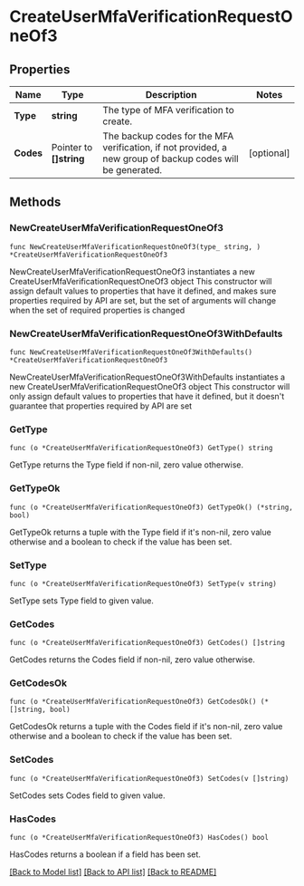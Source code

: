 # CreateUserMfaVerificationRequestOneOf3

## Properties

Name | Type | Description | Notes
------------ | ------------- | ------------- | -------------
**Type** | **string** | The type of MFA verification to create. | 
**Codes** | Pointer to **[]string** | The backup codes for the MFA verification, if not provided, a new group of backup codes will be generated. | [optional] 

## Methods

### NewCreateUserMfaVerificationRequestOneOf3

`func NewCreateUserMfaVerificationRequestOneOf3(type_ string, ) *CreateUserMfaVerificationRequestOneOf3`

NewCreateUserMfaVerificationRequestOneOf3 instantiates a new CreateUserMfaVerificationRequestOneOf3 object
This constructor will assign default values to properties that have it defined,
and makes sure properties required by API are set, but the set of arguments
will change when the set of required properties is changed

### NewCreateUserMfaVerificationRequestOneOf3WithDefaults

`func NewCreateUserMfaVerificationRequestOneOf3WithDefaults() *CreateUserMfaVerificationRequestOneOf3`

NewCreateUserMfaVerificationRequestOneOf3WithDefaults instantiates a new CreateUserMfaVerificationRequestOneOf3 object
This constructor will only assign default values to properties that have it defined,
but it doesn't guarantee that properties required by API are set

### GetType

`func (o *CreateUserMfaVerificationRequestOneOf3) GetType() string`

GetType returns the Type field if non-nil, zero value otherwise.

### GetTypeOk

`func (o *CreateUserMfaVerificationRequestOneOf3) GetTypeOk() (*string, bool)`

GetTypeOk returns a tuple with the Type field if it's non-nil, zero value otherwise
and a boolean to check if the value has been set.

### SetType

`func (o *CreateUserMfaVerificationRequestOneOf3) SetType(v string)`

SetType sets Type field to given value.


### GetCodes

`func (o *CreateUserMfaVerificationRequestOneOf3) GetCodes() []string`

GetCodes returns the Codes field if non-nil, zero value otherwise.

### GetCodesOk

`func (o *CreateUserMfaVerificationRequestOneOf3) GetCodesOk() (*[]string, bool)`

GetCodesOk returns a tuple with the Codes field if it's non-nil, zero value otherwise
and a boolean to check if the value has been set.

### SetCodes

`func (o *CreateUserMfaVerificationRequestOneOf3) SetCodes(v []string)`

SetCodes sets Codes field to given value.

### HasCodes

`func (o *CreateUserMfaVerificationRequestOneOf3) HasCodes() bool`

HasCodes returns a boolean if a field has been set.


[[Back to Model list]](../README.md#documentation-for-models) [[Back to API list]](../README.md#documentation-for-api-endpoints) [[Back to README]](../README.md)


